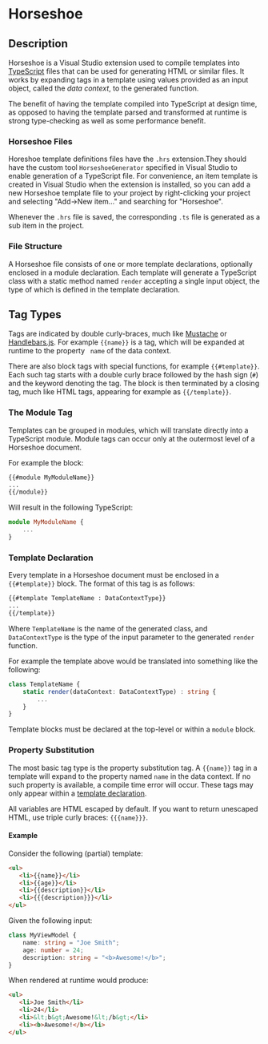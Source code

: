 # Horseshoe 

## Description

Horseshoe is a Visual Studio extension used to compile templates into [TypeScript](http://www.typescriptlang.org/) files that can be used for generating HTML or similar files.  It works by expanding tags in a template using values provided as an input object, called the *data context*, to the generated function. 

The benefit of having the template compiled into TypeScript at design time, as opposed to having the template parsed and transformed at runtime is strong type-checking as well as some performance benefit.


### Horseshoe Files

Horeshoe template definitions files have the `.hrs` extension.They should have the custom tool `HorseshoeGenerator` specified in Visual Studio to enable generation of a TypeScript file. For convenience, an item template is created in Visual Studio when the extension is installed, so you can add a new Horseshoe template file to your project by right-clicking your project and selecting "Add->New item..." and searching for "Horseshoe". 

Whenever the `.hrs` file is saved, the corresponding `.ts` file is generated as a sub item in the project. 

### File Structure

A Horseshoe file consists of one or more template declarations, optionally enclosed in a module declaration. Each template will generate a TypeScript class with a static method named `render` accepting a single input object, the type of which is defined in the template declaration.  
 
## Tag Types

Tags are indicated by double curly-braces, much like [Mustache](http://mustache.github.io/) or [Handlebars.js](http://handlebarsjs.com/). For example `{{name}}` is a tag, which will be expanded at runtime to the property `` name`` of the data context. 

There are also block tags with special functions, for example `{{#template}}`. Each such tag starts with a double curly brace followed by the hash sign (`#`) and the keyword denoting the tag. The block is then terminated by a closing tag, much like HTML tags, appearing for example as `{{/template}}`.  

### The Module Tag

Templates can be grouped in modules, which will translate directly into a TypeScript module. Module tags can occur only at the outermost level of a Horseshoe document.

For example the block:
```html
{{#module MyModuleName}}
...
{{/module}}
```

Will result in the following TypeScript:
```TypeScript
module MyModuleName {
	...
}
```

### Template Declaration

Every template in a Horseshoe document must be enclosed in a `{{#template}}` block. The format of this tag is as follows:
```html
{{#template TemplateName : DataContextType}}
...
{{/template}}
```

Where `TemplateName` is the name of the generated class, and `DataContextType` is the type of the input parameter to the generated `render` function.

For example the template above would be translated into something like the following:
```TypeScript
class TemplateName {
	static render(dataContext: DataContextType) : string {
		...
	}
} 
```

Template blocks must be declared at the top-level or within a `module` block.

### Property Substitution
The most basic tag type is the property substitution tag. A `{{name}}` tag in a template will expand to the property named `name` in the data context.  If no such property is available, a compile time error will occur. These tags may only appear within a [template declaration](#template-declaration).

All variables are HTML escaped by default. If you want to return unescaped HTML, use triple curly braces: `{{{name}}}`.

#### Example

Consider the following (partial) template:
```html
<ul>
   <li>{{name}}</li>
   <li>{{age}}</li>
   <li>{{description}}</li>
   <li>{{{description}}}</li>
</ul>
```

Given the following input:
```typescript
class MyViewModel {
    name: string = "Joe Smith";
	age: number = 24;
	description: string = "<b>Awesome!</b>";
}
```

When rendered at runtime would produce:
```html
<ul>
   <li>Joe Smith</li>
   <li>24</li>
   <li>&lt;b&gt;Awesome!&lt;/b&gt;</li>
   <li><b>Awesome!</b></li>
</ul>
```
